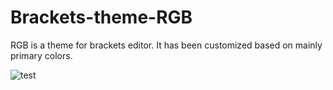 # Brackets-theme-RGB
RGB is a theme for brackets editor. It has been customized based on mainly primary colors.

![test](https://cloud.githubusercontent.com/assets/9108144/21578512/24a38a7a-cfad-11e6-8be0-5683bd06e305.png)

